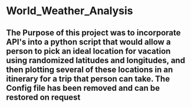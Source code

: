 # World_Weather_Analysis
## The Purpose of this project was to incorporate API's into a python script that would allow a person to pick an ideal location for vacation using randomized latitudes and longitudes, and then plotting several of these locations in an itinerary for a trip that person can take. The Config file has been removed and can be restored on request
